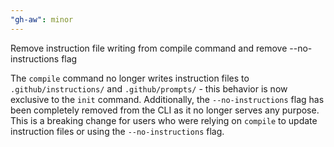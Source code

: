 ```yaml
---
"gh-aw": minor
---
```


Remove instruction file writing from compile command and remove --no-instructions flag

The `compile` command no longer writes instruction files to `.github/instructions/` and `.github/prompts/` - this behavior is now exclusive to the `init` command. Additionally, the `--no-instructions` flag has been completely removed from the CLI as it no longer serves any purpose. This is a breaking change for users who were relying on `compile` to update instruction files or using the `--no-instructions` flag.

